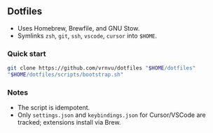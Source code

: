 ## Dotfiles 

- Uses Homebrew, Brewfile, and GNU Stow.
- Symlinks `zsh`, `git`, `ssh`, `vscode`, `cursor` into `$HOME`.

### Quick start
```bash
git clone https://github.com/vrnvu/dotfiles "$HOME/dotfiles"
"$HOME/dotfiles/scripts/bootstrap.sh"
```

### Notes
- The script is idempotent.
- Only `settings.json` and `keybindings.json` for Cursor/VSCode are tracked; extensions install via Brew.


